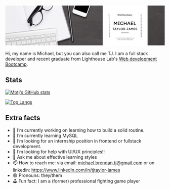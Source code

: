 <!-- ### Hi there 👋 -->

![Banner](/banner.png)

<!--
**Mbtj/mbtj** is a ✨ _special_ ✨ repository because its `README.md` (this file) appears on your GitHub profile.
-->

Hi, my name is Michael, but you can also call me TJ.  I am a full stack developer and recent graduate from Lighthouse Lab's [Web development Bootcamp](https://www.lighthouselabs.ca/en/web-development-bootcamp).

## Stats

[![Mbtj's GitHub stats](https://github-readme-stats.vercel.app/api?username=mbtj&show_icons=true&theme=tokyonight)](https://github.com/mbtj)

[![Top Langs](https://github-readme-stats.vercel.app/api/top-langs/?username=mbtj&theme=tokyonight)](https://github.com/mbtj)

## Extra facts
- 🔭 I’m currently working on learning how to build a solid routine.
- 🌱 I’m currently learning MySQL
- 👯 I’m looking for an internship position in frontend or fullstack development.
- 🤔 I’m looking for help with UI/UX principles!!
- 💬 Ask me about effective learning styles
- 📫 How to reach me: via email: michael.brendan.tj@gmail.com or on linkedin: https://www.linkedin.com/in/tjtaylor-james
- 😄 Pronouns: they/them
- 🕹️ Fun fact: I am a (former) professional fighting game player

